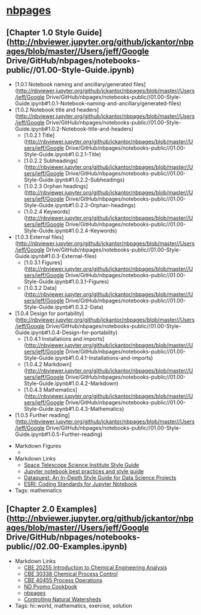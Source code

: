 # [nbpages](https://jckantor.github.io/nbpages)


## [Chapter 1.0 Style Guide](http://nbviewer.jupyter.org/github/jckantor/nbpages/blob/master//Users/jeff/Google Drive/GitHub/nbpages/notebooks-public//01.00-Style-Guide.ipynb)
- [1.0.1 Notebook naming and ancillary/generated files](http://nbviewer.jupyter.org/github/jckantor/nbpages/blob/master//Users/jeff/Google Drive/GitHub/nbpages/notebooks-public//01.00-Style-Guide.ipynb#1.0.1-Notebook-naming-and-ancillary/generated-files)
- [1.0.2 Notebook title and headers](http://nbviewer.jupyter.org/github/jckantor/nbpages/blob/master//Users/jeff/Google Drive/GitHub/nbpages/notebooks-public//01.00-Style-Guide.ipynb#1.0.2-Notebook-title-and-headers)
    - [1.0.2.1 Title](http://nbviewer.jupyter.org/github/jckantor/nbpages/blob/master//Users/jeff/Google Drive/GitHub/nbpages/notebooks-public//01.00-Style-Guide.ipynb#1.0.2.1-Title)
    - [1.0.2.2 Subheadings](http://nbviewer.jupyter.org/github/jckantor/nbpages/blob/master//Users/jeff/Google Drive/GitHub/nbpages/notebooks-public//01.00-Style-Guide.ipynb#1.0.2.2-Subheadings)
    - [1.0.2.3 Orphan headings](http://nbviewer.jupyter.org/github/jckantor/nbpages/blob/master//Users/jeff/Google Drive/GitHub/nbpages/notebooks-public//01.00-Style-Guide.ipynb#1.0.2.3-Orphan-headings)
    - [1.0.2.4 Keywords](http://nbviewer.jupyter.org/github/jckantor/nbpages/blob/master//Users/jeff/Google Drive/GitHub/nbpages/notebooks-public//01.00-Style-Guide.ipynb#1.0.2.4-Keywords)
- [1.0.3 External files](http://nbviewer.jupyter.org/github/jckantor/nbpages/blob/master//Users/jeff/Google Drive/GitHub/nbpages/notebooks-public//01.00-Style-Guide.ipynb#1.0.3-External-files)
    - [1.0.3.1 Figures](http://nbviewer.jupyter.org/github/jckantor/nbpages/blob/master//Users/jeff/Google Drive/GitHub/nbpages/notebooks-public//01.00-Style-Guide.ipynb#1.0.3.1-Figures)
    - [1.0.3.2 Data](http://nbviewer.jupyter.org/github/jckantor/nbpages/blob/master//Users/jeff/Google Drive/GitHub/nbpages/notebooks-public//01.00-Style-Guide.ipynb#1.0.3.2-Data)
- [1.0.4 Design for portability](http://nbviewer.jupyter.org/github/jckantor/nbpages/blob/master//Users/jeff/Google Drive/GitHub/nbpages/notebooks-public//01.00-Style-Guide.ipynb#1.0.4-Design-for-portability)
    - [1.0.4.1 Installations and imports](http://nbviewer.jupyter.org/github/jckantor/nbpages/blob/master//Users/jeff/Google Drive/GitHub/nbpages/notebooks-public//01.00-Style-Guide.ipynb#1.0.4.1-Installations-and-imports)
    - [1.0.4.2 Markdown](http://nbviewer.jupyter.org/github/jckantor/nbpages/blob/master//Users/jeff/Google Drive/GitHub/nbpages/notebooks-public//01.00-Style-Guide.ipynb#1.0.4.2-Markdown)
    - [1.0.4.3 Mathematics](http://nbviewer.jupyter.org/github/jckantor/nbpages/blob/master//Users/jeff/Google Drive/GitHub/nbpages/notebooks-public//01.00-Style-Guide.ipynb#1.0.4.3-Mathematics)
- [1.0.5 Further reading](http://nbviewer.jupyter.org/github/jckantor/nbpages/blob/master//Users/jeff/Google Drive/GitHub/nbpages/notebooks-public//01.00-Style-Guide.ipynb#1.0.5-Further-reading)
* Markdown Figures
    - []()
* Markdown Links
    - [Space Telescope Science Institute Style Guide](https://github.com/spacetelescope/style-guides/blob/master/guides/jupyter-notebooks.md)
    - [Jupyter notebook best practices and style guide](https://github.com/chrisvoncsefalvay/jupyter-best-practices)
    - [Dataquest: An In-Depth Style Guide for Data Science Projects](https://www.dataquest.io/blog/data-science-project-style-guide/)
    - [ESRI: Coding Standards for Jupyter Notebook](https://www.esri.com/about/newsroom/arcuser/coding-standards-for-jupyter-notebook/)
* Tags: mathematics


## [Chapter 2.0 Examples](http://nbviewer.jupyter.org/github/jckantor/nbpages/blob/master//Users/jeff/Google Drive/GitHub/nbpages/notebooks-public//02.00-Examples.ipynb)
* Markdown Links
    - [CBE 20255 Introduction to Chemical Engineering Analysis](http://jckantor.github.io/CBE20255/)
    - [CBE 30338 Chemical Process Control](http://jckantor.github.io/CBE30338/)
    - [CBE 40455 Process Operations](http://jckantor.github.io/CBE40455/)
    - [ND Pyomo Cookbook](https://jckantor.github.io/ND-Pyomo-Cookbook/)
    - [nbpages](https://jckantor.github.io/nbpages/)
    - [Controlling Natural Watersheds](https://jckantor.github.io/Controlling-Natural-Watersheds/)
* Tags: hi::world, mathematics, exercise, solution
